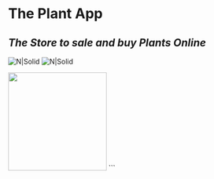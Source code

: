 # The Plant App
## _The Store to sale and buy Plants Online_

![N|Solid](https://firebasestorage.googleapis.com/v0/b/theplantapp.appspot.com/o/rosemary.png?alt=media&token=129f86c4-dc79-4dbd-b9cb-aa36aecc9be8)
![N|Solid](https://firebasestorage.googleapis.com/v0/b/theplantapp.appspot.com/o/screen-20210911-233719%20(2)%20(2)%20(2)%20(2).gif?alt=media&token=6f49c057-ef2e-4acd-96fa-b12924810567)

<img src="https://firebasestorage.googleapis.com/v0/b/theplantapp.appspot.com/o/screen-20210911-233719%20(2)%20(2)%20(2)%20(2).gif?alt=media&token=6f49c057-ef2e-4acd-96fa-b12924810567" width="200px">
```
















```
